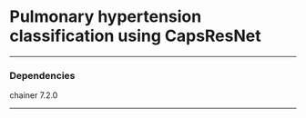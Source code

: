 # Pulmonary hypertension classification using CapsResNet




---
### Dependencies
chainer 7.2.0


---
